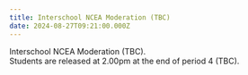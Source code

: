 ```yaml
---
title: Interschool NCEA Moderation (TBC)
date: 2024-08-27T09:21:00.000Z
---
```

Interschool NCEA Moderation (TBC).  
Students are released at 2.00pm at the end of period 4 (TBC).
